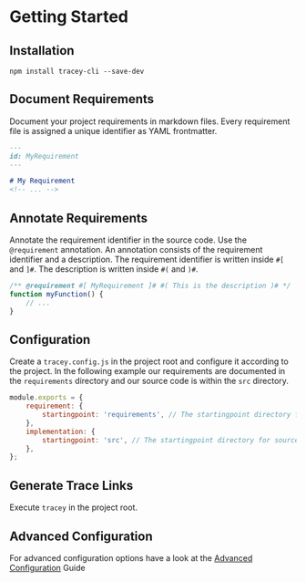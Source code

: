 # Getting Started

## Installation

`npm install tracey-cli --save-dev`

## Document Requirements

Document your project requirements in markdown files. Every requirement file is assigned a unique identifier as YAML frontmatter.

```md
---
id: MyRequirement
---

# My Requirement
<!-- ... -->
```

## Annotate Requirements

Annotate the requirement identifier in the source code. Use the `@requirement` annotation. An annotation consists of the requirement identifier and a description. The requirement identifier is written inside `#[` and `]#`. The description is written inside `#(` and `)#`.

```js
/** @requirement #[ MyRequirement ]# #( This is the description )# */
function myFunction() {
    // ...
}
```

## Configuration

Create a `tracey.config.js` in the project root and configure it according to the project. In the following example our requirements are documented in the `requirements` directory and our source code is within the `src` directory.

```js
module.exports = {
    requirement: {
        startingpoint: 'requirements', // The startingpoint directory for requirement files
    },
    implementation: {
        startingpoint: 'src', // The startingpoint directory for source code files
    },
};
```
## Generate Trace Links

Execute `tracey` in the project root.

## Advanced Configuration

For advanced configuration options have a look at the [Advanced Configuration](./advanced-configuration.md) Guide
